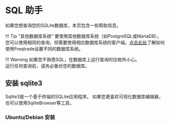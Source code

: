 # SQL 助手

如果您想查询您的SQLite数据库，本页包含一些帮助信息。

!!! Tip "其他数据库系统"
    要使用其他数据库系统（如PostgreSQL或MariaDB），您可以使用相同的查询，但需要使用相应数据库系统的客户端。[点击此处](advanced-setup.md#use-a-different-database-system)了解如何使用Freqtrade设置不同的数据库系统。

!!! Warning
    如果您不熟悉SQL，在数据库上运行查询时应格外小心。  
    运行任何查询前，请务必备份您的数据库。

## 安装 sqlite3

Sqlite3是一个基于终端的SQLite应用程序。
如果您更喜欢可视化数据库编辑器，也可以使用SqliteBrowser等工具。

### Ubuntu/Debian 安装
